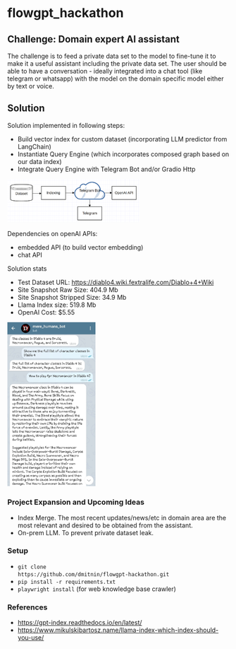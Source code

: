 # flowgpt_hackathon

## Challenge: Domain expert AI assistant
The challenge is to feed a private data set to the model to fine-tune it to
make it a useful assistant including the private data set. 
The user should be able to have a conversation - ideally integrated into a
chat tool (like telegram or whatsapp) with the model on the domain specific
model either by text or voice.

## Solution

Solution implemented in following steps:
* Build vector index for custom dataset (incorporating LLM predictor from LangChain)
* Instantiate Query Engine (which incorporates composed graph based on our data index)
* Integrate Query Engine with Telegram Bot and/or Gradio Http

<img src="diagram.png" width="300"/>

Dependencies on openAI APIs:
* embedded API (to build vector embedding)
* chat API

Solution stats

* Test Dataset URL: https://diablo4.wiki.fextralife.com/Diablo+4+Wiki
* Site Snapshot Raw Size: 404.9 Mb
* Site Snapshot Stripped Size: 34.9 Mb
* Llama Index size: 519.8 Mb
* OpenAI Cost: $5.55

<img src="telegram.jpeg" width="200"/>

### Project Expansion and Upcoming Ideas

* Index Merge.
The most recent updates/news/etc in domain area are the most relevant and desired to be obtained from the assistant.
* On-prem LLM. To prevent private dataset leak.

### Setup
* <code>git clone ht<span>tps://</span>github.com/dmitnin/flowgpt-hackathon.git</code>
* <code>pip install -r requirements.txt</code>
* <code>playwright install</code> (for web knowledge base crawler)

### References
* https://gpt-index.readthedocs.io/en/latest/
* https://www.mikulskibartosz.name/llama-index-which-index-should-you-use/